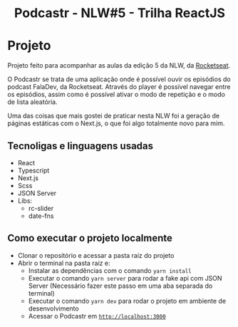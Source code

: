 <div align="center">
    <h1> Podcastr - NLW#5 - Trilha ReactJS</h1>
</div>

# Projeto
Projeto feito para acompanhar as aulas da edição 5 da NLW, da [Rocketseat](https://rocketseat.com.br/).

O Podcastr se trata de uma aplicação onde é possível ouvir os episódios do podcast FalaDev, da Rocketseat. Através do player é possível navegar entre os episódios, assim como é possível ativar o modo de repetição e o modo de lista aleatória.

Uma das coisas que mais gostei de praticar nesta NLW foi a geração de páginas estáticas com o Next.js, o que foi algo totalmente novo para mim.
## Tecnoligas e linguagens usadas

- React
- Typescript
- Next.js
- Scss
- JSON Server
- Libs:
  - rc-slider
  - date-fns

## Como executar o projeto localmente

- Clonar o repositório e acessar a pasta raiz do projeto
- Abrir o terminal na pasta raiz e:
  - Instalar as dependências com o comando `yarn install`
  - Executar o comando `yarn server` para rodar a fake api com JSON Server (Necessário fazer este passo em uma aba separada do terminal)
  - Executar o comando `yarn dev` para rodar o projeto em ambiente de desenvolvimento
  - Acessar o Podcastr em [`http://localhost:3000`](http://localhost:3000)
